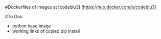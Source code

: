 #Dockerfiles of images at  [codeblu3] (https://hub.docker.com/u/codeblu3)

#To Dos 
- python base image
- working links of copied pip install 



